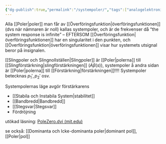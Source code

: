 ```yaml
---
{"dg-publish":true,"permalink":"/systempoler/","tags":["analogelektronik"]}
---
```


Alla [[Poler\|poler]] man får av [[Överföringsfunktion\|överföringsfunktionen]] (dvs när nämnaren är noll) kallas systempoler, och är de frekvenser då “the system response is infinite” – EFTERSOM [[Överföringsfunktion\|överföringsfunktionen]] har en singularitet i den punkten, och [[Överföringsfunktion\|överföringsfunktionen]] visar hur systemets utsignal beror på insignalen.

[[Slingpoler och Slingnollställen\|Slingpoler]] är [[Poler\|polerna]] till [[Slingförstärkning\|slingförstärkningen]] ($A \beta(s)$), systempoler å andra sidan är [[Poler\|polerna]] till [[Förstärkning\|förstärkningen]]!!!! Systempoler betecknas $p_{1}', p_{2}'$ osv.

Systempolernas läge avgör förstärkarens 
* [[Stabila och Instabila System\|stabilitet]]
* [[Bandbredd\|Bandbredd]]
* [[Stegsvar\|Stegsvar]]
* Fördröjning





utökad läsning:
[PoleZero.dvi (mit.edu)](https://web.mit.edu/2.14/www/Handouts/PoleZero.pdf)

se också: [[Dominanta och Icke-dominanta poler\|dominant pol]], [[Poler\|pol]]